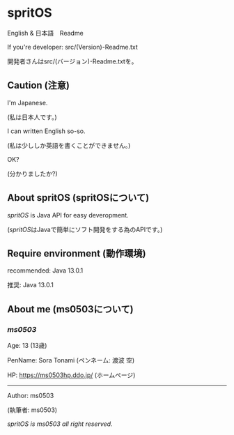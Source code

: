 # spritOS
English & 日本語　Readme

If you're developer: src/(Version)-Readme.txt

開発者さんはsrc/(バージョン)-Readme.txtを。
## Caution (注意)
I'm Japanese.

(私は日本人です。)

I can written English so-so.

(私は少ししか英語を書くことができません。)

OK?

(分かりましたか?)
## About spritOS (spritOSについて)
*spritOS* is Java API for easy deveropment.

(*spritOS*はJavaで簡単にソフト開発をする為のAPIです。)
## Require environment (動作環境)
recommended: Java 13.0.1

推奨: Java 13.0.1
## About me (ms0503について)
### *ms0503*
Age: 13 (13歳)

PenName: Sora Tonami (ペンネーム: 渡波 空)

HP: https://ms0503hp.ddo.jp/ (ホームページ)
- - -
Author: ms0503

(執筆者: ms0503)

*spritOS is ms0503 all right reserved.*